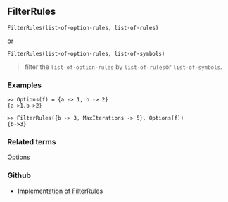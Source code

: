 ## FilterRules 

```
FilterRules(list-of-option-rules, list-of-rules)
```

or 

```
FilterRules(list-of-option-rules, list-of-symbols)
```

> filter the `list-of-option-rules` by `list-of-rules`or `list-of-symbols`.

### Examples

```
>> Options(f) = {a -> 1, b -> 2}
{a->1,b->2}

>> FilterRules({b -> 3, MaxIterations -> 5}, Options(f)) 
{b->3}
```

### Related terms 
[Options](Options.md)

### Github

* [Implementation of FilterRules](https://github.com/axkr/symja_android_library/blob/master/symja_android_library/matheclipse-core/src/main/java/org/matheclipse/core/builtin/PatternMatching.java#L677) 
